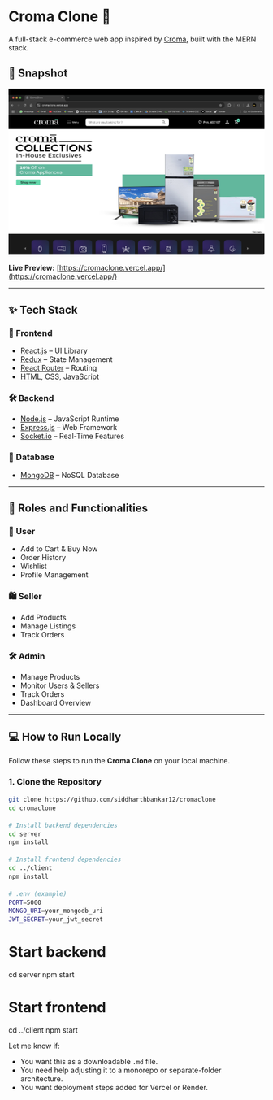 # Croma Clone 🛒

A full-stack e-commerce web app inspired by [Croma](https://www.croma.com/), built with the MERN stack.

## 📸 Snapshot

![Croma Clone Landing Page](./cromaclone.png)

**Live Preview:** [https://cromaclone.vercel.app/](https://cromaclone.vercel.app/)

---

## ✨ Tech Stack

### 🚀 Frontend

- [React.js](https://reactjs.org/) – UI Library
- [Redux](https://redux.js.org/) – State Management
- [React Router](https://reactrouter.com/) – Routing
- [HTML](https://developer.mozilla.org/en-US/docs/Web/HTML), [CSS](https://developer.mozilla.org/en-US/docs/Web/CSS), [JavaScript](https://developer.mozilla.org/en-US/docs/Web/JavaScript)

### 🛠️ Backend

- [Node.js](https://nodejs.org/) – JavaScript Runtime
- [Express.js](https://expressjs.com/) – Web Framework
- [Socket.io](https://socket.io/) – Real-Time Features

### 💾 Database

- [MongoDB](https://www.mongodb.com/) – NoSQL Database

---

## 👥 Roles and Functionalities

### 👤 User

- Add to Cart & Buy Now
- Order History
- Wishlist
- Profile Management

### 🛍️ Seller

- Add Products
- Manage Listings
- Track Orders

### 🛠️ Admin

- Manage Products
- Monitor Users & Sellers
- Track Orders
- Dashboard Overview

---

## 💻 How to Run Locally

Follow these steps to run the **Croma Clone** on your local machine.

### 1. Clone the Repository

```bash
git clone https://github.com/siddharthbankar12/cromaclone
cd cromaclone

# Install backend dependencies
cd server
npm install

# Install frontend dependencies
cd ../client
npm install

# .env (example)
PORT=5000
MONGO_URI=your_mongodb_uri
JWT_SECRET=your_jwt_secret

```

# Start backend

cd server
npm start

# Start frontend

cd ../client
npm start

Let me know if:

- You want this as a downloadable `.md` file.
- You need help adjusting it to a monorepo or separate-folder architecture.
- You want deployment steps added for Vercel or Render.

